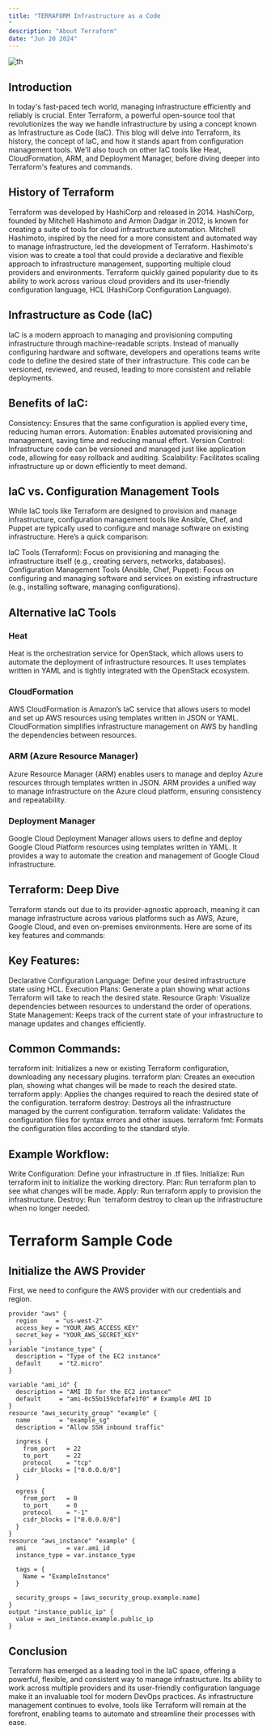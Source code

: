 ```yaml
---
title: "TERRAFORM Infrastructure as a Code
"
description: "About Terraform"
date: "Jun 20 2024"
---
```


![th](https://github.com/aayanmtn/aayanmateen.tech/assets/56849865/dffa11fe-ba58-4fd4-bee9-523d7e4ef2e6)

## Introduction
In today's fast-paced tech world, managing infrastructure efficiently and reliably is crucial. Enter Terraform, a powerful open-source tool that revolutionizes the way we handle infrastructure by using a concept known as Infrastructure as Code (IaC). This blog will delve into Terraform, its history, the concept of IaC, and how it stands apart from configuration management tools. We'll also touch on other IaC tools like Heat, CloudFormation, ARM, and Deployment Manager, before diving deeper into Terraform's features and commands.
## History of Terraform
Terraform was developed by HashiCorp and released in 2014. HashiCorp, founded by Mitchell Hashimoto and Armon Dadgar in 2012, is known for creating a suite of tools for cloud infrastructure automation. Mitchell Hashimoto, inspired by the need for a more consistent and automated way to manage infrastructure, led the development of Terraform. Hashimoto's vision was to create a tool that could provide a declarative and flexible approach to infrastructure management, supporting multiple cloud providers and environments. Terraform quickly gained popularity due to its ability to work across various cloud providers and its user-friendly configuration language, HCL (HashiCorp Configuration Language).

## Infrastructure as Code (IaC)
IaC is a modern approach to managing and provisioning computing infrastructure through machine-readable scripts. Instead of manually configuring hardware and software, developers and operations teams write code to define the desired state of their infrastructure. This code can be versioned, reviewed, and reused, leading to more consistent and reliable deployments.

## Benefits of IaC:
Consistency: Ensures that the same configuration is applied every time, reducing human errors.
Automation: Enables automated provisioning and management, saving time and reducing manual effort.
Version Control: Infrastructure code can be versioned and managed just like application code, allowing for easy rollback and auditing.
Scalability: Facilitates scaling infrastructure up or down efficiently to meet demand.
## IaC vs. Configuration Management Tools
While IaC tools like Terraform are designed to provision and manage infrastructure, configuration management tools like Ansible, Chef, and Puppet are typically used to configure and manage software on existing infrastructure. Here’s a quick comparison:

IaC Tools (Terraform): Focus on provisioning and managing the infrastructure itself (e.g., creating servers, networks, databases).
Configuration Management Tools (Ansible, Chef, Puppet): Focus on configuring and managing software and services on existing infrastructure (e.g., installing software, managing configurations).
## Alternative IaC Tools
### Heat
Heat is the orchestration service for OpenStack, which allows users to automate the deployment of infrastructure resources. It uses templates written in YAML and is tightly integrated with the OpenStack ecosystem.

### CloudFormation
AWS CloudFormation is Amazon’s IaC service that allows users to model and set up AWS resources using templates written in JSON or YAML. CloudFormation simplifies infrastructure management on AWS by handling the dependencies between resources.

### ARM (Azure Resource Manager)
Azure Resource Manager (ARM) enables users to manage and deploy Azure resources through templates written in JSON. ARM provides a unified way to manage infrastructure on the Azure cloud platform, ensuring consistency and repeatability.

### Deployment Manager
Google Cloud Deployment Manager allows users to define and deploy Google Cloud Platform resources using templates written in YAML. It provides a way to automate the creation and management of Google Cloud infrastructure.

## Terraform: Deep Dive
Terraform stands out due to its provider-agnostic approach, meaning it can manage infrastructure across various platforms such as AWS, Azure, Google Cloud, and even on-premises environments. Here are some of its key features and commands:

## Key Features:
Declarative Configuration Language: Define your desired infrastructure state using HCL.
Execution Plans: Generate a plan showing what actions Terraform will take to reach the desired state.
Resource Graph: Visualize dependencies between resources to understand the order of operations.
State Management: Keeps track of the current state of your infrastructure to manage updates and changes efficiently.
## Common Commands:
terraform init: Initializes a new or existing Terraform configuration, downloading any necessary plugins.
terraform plan: Creates an execution plan, showing what changes will be made to reach the desired state.
terraform apply: Applies the changes required to reach the desired state of the configuration.
terraform destroy: Destroys all the infrastructure managed by the current configuration.
terraform validate: Validates the configuration files for syntax errors and other issues.
terraform fmt: Formats the configuration files according to the standard style.
## Example Workflow:
Write Configuration: Define your infrastructure in .tf files.
Initialize: Run terraform init to initialize the working directory.
Plan: Run terraform plan to see what changes will be made.
Apply: Run terraform apply to provision the infrastructure.
Destroy: Run `terraform destroy to clean up the infrastructure when no longer needed.
# Terraform Sample Code

## Initialize the AWS Provider
First, we need to configure the AWS provider with our credentials and region.

```hcl
provider "aws" {
  region     = "us-west-2"
  access_key = "YOUR_AWS_ACCESS_KEY"
  secret_key = "YOUR_AWS_SECRET_KEY"
}
variable "instance_type" {
  description = "Type of the EC2 instance"
  default     = "t2.micro"
}

variable "ami_id" {
  description = "AMI ID for the EC2 instance"
  default     = "ami-0c55b159cbfafe1f0" # Example AMI ID
}
resource "aws_security_group" "example" {
  name        = "example_sg"
  description = "Allow SSH inbound traffic"

  ingress {
    from_port   = 22
    to_port     = 22
    protocol    = "tcp"
    cidr_blocks = ["0.0.0.0/0"]
  }

  egress {
    from_port   = 0
    to_port     = 0
    protocol    = "-1"
    cidr_blocks = ["0.0.0.0/0"]
  }
}
resource "aws_instance" "example" {
  ami           = var.ami_id
  instance_type = var.instance_type

  tags = {
    Name = "ExampleInstance"
  }

  security_groups = [aws_security_group.example.name]
}
output "instance_public_ip" {
  value = aws_instance.example.public_ip
}
```
## Conclusion
Terraform has emerged as a leading tool in the IaC space, offering a powerful, flexible, and consistent way to manage infrastructure. Its ability to work across multiple providers and its user-friendly configuration language make it an invaluable tool for modern DevOps practices. As infrastructure management continues to evolve, tools like Terraform will remain at the forefront, enabling teams to automate and streamline their processes with ease.















